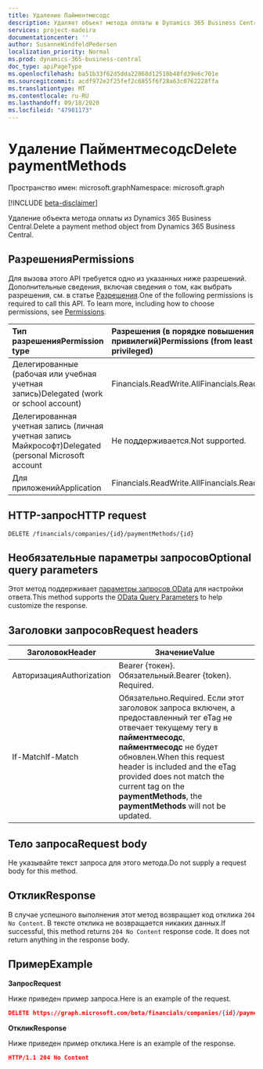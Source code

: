 ```yaml
---
title: Удаление Пайментмесодс
description: Удаляет объект метода оплаты в Dynamics 365 Business Central.
services: project-madeira
documentationcenter: ''
author: SusanneWindfeldPedersen
localization_priority: Normal
ms.prod: dynamics-365-business-central
doc_type: apiPageType
ms.openlocfilehash: ba51b33f62d5dda22868d12518b48fd39e6c701e
ms.sourcegitcommit: acdf972e2f25fef2c6855f6f28a63c0762228ffa
ms.translationtype: MT
ms.contentlocale: ru-RU
ms.lasthandoff: 09/18/2020
ms.locfileid: "47981173"
---
```

# <a name="delete-paymentmethods"></a><span data-ttu-id="98c74-103">Удаление Пайментмесодс</span><span class="sxs-lookup"><span data-stu-id="98c74-103">Delete paymentMethods</span></span>

<span data-ttu-id="98c74-104">Пространство имен: microsoft.graph</span><span class="sxs-lookup"><span data-stu-id="98c74-104">Namespace: microsoft.graph</span></span>

[!INCLUDE [beta-disclaimer](../../includes/beta-disclaimer.md)]

<span data-ttu-id="98c74-105">Удаление объекта метода оплаты из Dynamics 365 Business Central.</span><span class="sxs-lookup"><span data-stu-id="98c74-105">Delete a payment method object from Dynamics 365 Business Central.</span></span>

## <a name="permissions"></a><span data-ttu-id="98c74-106">Разрешения</span><span class="sxs-lookup"><span data-stu-id="98c74-106">Permissions</span></span>
<span data-ttu-id="98c74-p101">Для вызова этого API требуется одно из указанных ниже разрешений. Дополнительные сведения, включая сведения о том, как выбрать разрешения, см. в статье [Разрешения](/graph/permissions-reference).</span><span class="sxs-lookup"><span data-stu-id="98c74-p101">One of the following permissions is required to call this API. To learn more, including how to choose permissions, see [Permissions](/graph/permissions-reference).</span></span>

|<span data-ttu-id="98c74-109">Тип разрешения</span><span class="sxs-lookup"><span data-stu-id="98c74-109">Permission type</span></span> |<span data-ttu-id="98c74-110">Разрешения (в порядке повышения привилегий)</span><span class="sxs-lookup"><span data-stu-id="98c74-110">Permissions (from least to most privileged)</span></span>|
|:---------------|:------------------------------------------|
|<span data-ttu-id="98c74-111">Делегированные (рабочая или учебная учетная запись)</span><span class="sxs-lookup"><span data-stu-id="98c74-111">Delegated (work or school account)</span></span>|<span data-ttu-id="98c74-112">Financials.ReadWrite.All</span><span class="sxs-lookup"><span data-stu-id="98c74-112">Financials.ReadWrite.All</span></span> |
|<span data-ttu-id="98c74-113">Делегированная учетная запись (личная учетная запись Майкрософт)</span><span class="sxs-lookup"><span data-stu-id="98c74-113">Delegated (personal Microsoft account</span></span>|<span data-ttu-id="98c74-114">Не поддерживается.</span><span class="sxs-lookup"><span data-stu-id="98c74-114">Not supported.</span></span>|
|<span data-ttu-id="98c74-115">Для приложений</span><span class="sxs-lookup"><span data-stu-id="98c74-115">Application</span></span>|<span data-ttu-id="98c74-116">Financials.ReadWrite.All</span><span class="sxs-lookup"><span data-stu-id="98c74-116">Financials.ReadWrite.All</span></span>|

## <a name="http-request"></a><span data-ttu-id="98c74-117">HTTP-запрос</span><span class="sxs-lookup"><span data-stu-id="98c74-117">HTTP request</span></span>
```
DELETE /financials/companies/{id}/paymentMethods/{id}
```

## <a name="optional-query-parameters"></a><span data-ttu-id="98c74-118">Необязательные параметры запросов</span><span class="sxs-lookup"><span data-stu-id="98c74-118">Optional query parameters</span></span>
<span data-ttu-id="98c74-119">Этот метод поддерживает [параметры запросов OData](/graph/query-parameters) для настройки ответа.</span><span class="sxs-lookup"><span data-stu-id="98c74-119">This method supports the [OData Query Parameters](/graph/query-parameters) to help customize the response.</span></span>

## <a name="request-headers"></a><span data-ttu-id="98c74-120">Заголовки запросов</span><span class="sxs-lookup"><span data-stu-id="98c74-120">Request headers</span></span>

|<span data-ttu-id="98c74-121">Заголовок</span><span class="sxs-lookup"><span data-stu-id="98c74-121">Header</span></span>         |<span data-ttu-id="98c74-122">Значение</span><span class="sxs-lookup"><span data-stu-id="98c74-122">Value</span></span>                     |
|---------------|--------------------------|
|<span data-ttu-id="98c74-123">Авторизация</span><span class="sxs-lookup"><span data-stu-id="98c74-123">Authorization</span></span>  |<span data-ttu-id="98c74-p102">Bearer {токен}. Обязательный.</span><span class="sxs-lookup"><span data-stu-id="98c74-p102">Bearer {token}. Required.</span></span> |
|<span data-ttu-id="98c74-126">If-Match</span><span class="sxs-lookup"><span data-stu-id="98c74-126">If-Match</span></span>       |<span data-ttu-id="98c74-127">Обязательно.</span><span class="sxs-lookup"><span data-stu-id="98c74-127">Required.</span></span> <span data-ttu-id="98c74-128">Если этот заголовок запроса включен, а предоставленный тег eTag не отвечает текущему тегу в **пайментмесодс**, **пайментмесодс** не будет обновлен.</span><span class="sxs-lookup"><span data-stu-id="98c74-128">When this request header is included and the eTag provided does not match the current tag on the **paymentMethods**, the **paymentMethods** will not be updated.</span></span> |

## <a name="request-body"></a><span data-ttu-id="98c74-129">Тело запроса</span><span class="sxs-lookup"><span data-stu-id="98c74-129">Request body</span></span>
<span data-ttu-id="98c74-130">Не указывайте текст запроса для этого метода.</span><span class="sxs-lookup"><span data-stu-id="98c74-130">Do not supply a request body for this method.</span></span>

## <a name="response"></a><span data-ttu-id="98c74-131">Отклик</span><span class="sxs-lookup"><span data-stu-id="98c74-131">Response</span></span>
<span data-ttu-id="98c74-p104">В случае успешного выполнения этот метод возвращает код отклика ```204 No Content```. В тексте отклика не возвращается никаких данных.</span><span class="sxs-lookup"><span data-stu-id="98c74-p104">If successful, this method returns ```204 No Content``` response code. It does not return anything in the response body.</span></span>

## <a name="example"></a><span data-ttu-id="98c74-134">Пример</span><span class="sxs-lookup"><span data-stu-id="98c74-134">Example</span></span>

<span data-ttu-id="98c74-135">**Запрос**</span><span class="sxs-lookup"><span data-stu-id="98c74-135">**Request**</span></span>

<span data-ttu-id="98c74-136">Ниже приведен пример запроса.</span><span class="sxs-lookup"><span data-stu-id="98c74-136">Here is an example of the request.</span></span>

```json
DELETE https://graph.microsoft.com/beta/financials/companies/{id}/paymentMethods/{id}
```

<span data-ttu-id="98c74-137">**Отклик**</span><span class="sxs-lookup"><span data-stu-id="98c74-137">**Response**</span></span> 

<span data-ttu-id="98c74-138">Ниже приведен пример отклика.</span><span class="sxs-lookup"><span data-stu-id="98c74-138">Here is an example of the response.</span></span> 

```json
HTTP/1.1 204 No Content
```



